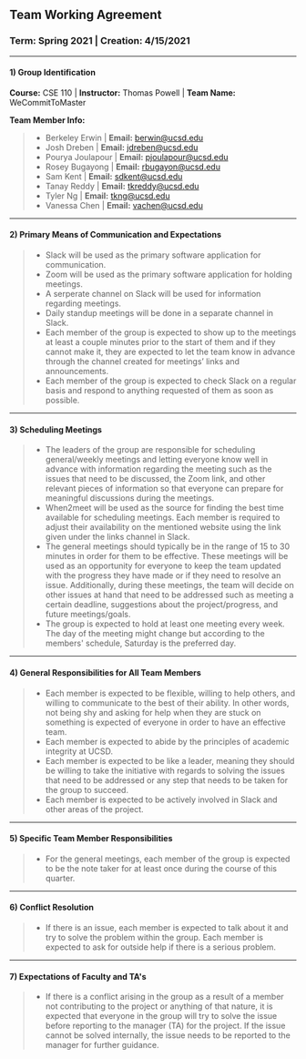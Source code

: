 ## Team Working Agreement
### Term: Spring 2021 | Creation: 4/15/2021
* * *
#### 1) Group Identification
**Course:** CSE 110 |
**Instructor:** Thomas Powell |
**Team Name:** WeCommitToMaster 

**Team Member Info:** </br>
> *  Berkeley Erwin | **Email:** berwin@ucsd.edu </br>
> *  Josh Dreben | **Email:** jdreben@ucsd.edu </br>
> *  Pourya Joulapour | **Email:** pjoulapour@ucsd.edu </br>
> *  Rosey Bugayong | **Email:** rbugayon@ucsd.edu </br>
> *  Sam Kent | **Email:** sdkent@ucsd.edu </br>
> *  Tanay Reddy | **Email:** tkreddy@ucsd.edu </br>
> *  Tyler Ng | **Email:** tkng@ucsd.edu </br>
> *  Vanessa Chen | **Email:** vachen@ucsd.edu </br>

* * * 

#### 2) Primary Means of Communication and Expectations

> * Slack will be used as the primary software application for communication.
> * Zoom will be used as the primary software application for holding meetings.
> * A serperate channel on Slack will be used for information regarding meetings.
> * Daily standup meetings will be done in a separate channel in Slack. 
> * Each member of the group is expected to show up to the meetings at least a couple  minutes prior to the start of them and if they cannot make it, they are expected to let the team know in advance through the channel created for meetings’ links and announcements.
> * Each member of the group is expected to check Slack on a regular basis and respond to anything requested of them as soon as possible.

* * * 
#### 3) Scheduling Meetings

> * The leaders of the group are responsible for scheduling general/weekly meetings and letting everyone know well in advance with information regarding the meeting such as the issues that need to be discussed, the Zoom link, and other relevant pieces of information so that everyone can prepare for meaningful discussions during the meetings.
> * When2meet will be used as the source for finding the best time available for scheduling meetings. Each member is required to adjust their availability on the mentioned website using the link given under the links channel in Slack. 
> * The general meetings should typically be in the range of 15 to 30 minutes in order for them to be effective. These meetings will be used as an opportunity for everyone to keep the team updated with the progress they have made or if they need to resolve an issue. Additionally, during these meetings, the team will decide on other issues at hand that need to be addressed such as meeting a certain deadline, suggestions about the project/progress, and future meetings/goals.  
> * The group is expected to hold at least one meeting every week. The day of the meeting might change but according to the members' schedule, Saturday is the preferred day.

* * *
#### 4) General Responsibilities for All Team Members

> * Each member is expected to be flexible, willing to help others, and willing to communicate to the best of their ability. In other words, not being shy and asking for help when they are stuck on something is expected of everyone in order to have an effective team.
> * Each member is expected to abide by the principles of academic integrity at UCSD.
> * Each member is expected to be like a leader, meaning they should be willing to take the initiative with regards to solving the issues that need to be addressed or any step that needs to be taken for the group to succeed.
> * Each member is expected to be actively involved in Slack and other areas of the project.

* * * 
#### 5) Specific Team Member Responsibilities

> * For the general meetings, each member of the group is expected to be the note taker for at least once during the course of this quarter.

* * *

#### 6) Conflict Resolution

> *  If there is an issue, each member is expected to talk about it and try to solve the problem within the group. Each member is expected to ask for outside help if there is a serious problem.

* * *
#### 7) Expectations of Faculty and TA's

> * If there is a conflict arising in the group as a result of a member not contributing to the project or anything of that nature, it is expected that everyone in the group will try to solve the issue before reporting to the manager (TA) for the project. If the issue cannot be solved internally, the issue needs to be reported to the manager for further guidance.







